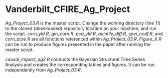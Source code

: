 # Vanderbilt_CFIRE_Ag_Project

*Ag_Project_03.R* is the master script. Change the working directory (line 11) to the cloned (downloaded) repository location on your machine, and run the script. *corn_yld.R*, *gm_corn.R*, *pca_yld.R*, *quintile_diff.R*, *spei_ncdf.R*, and *corn_acre.R* are all functions referenced within *Ag_Project_03.R*. *Figure_X.R* can be run to produce figures presented in the paper after running the master script. 

*causal_impact_ag2.R* conducts the Bayesian Structural Time Series Analysis and creates the corresponding tables and figures. It can be run independently from *Ag_Project_03.R*. 


